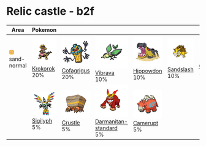 # Relic castle - b2f

| Area                                                                 | Pokemon                                                                                        | &nbsp;                                                                                             | &nbsp;                                                                                                              | &nbsp;                                                                                           | &nbsp;                                                                                           | &nbsp;                                                                                       |
| -------------------------------------------------------------------- | ---------------------------------------------------------------------------------------------- | -------------------------------------------------------------------------------------------------- | ------------------------------------------------------------------------------------------------------------------- | ------------------------------------------------------------------------------------------------ | ------------------------------------------------------------------------------------------------ | -------------------------------------------------------------------------------------------- |
| ![sand-normal](../../img/items/sand-normal.png)<br/>sand-normal<br/> | ![krokorok](../../img/pokemon/552.png) <br/>[Krokorok](/blaze-black-wiki/pokemon/552) <br/>20% | ![cofagrigus](../../img/pokemon/563.png) <br/>[Cofagrigus](/blaze-black-wiki/pokemon/563) <br/>20% | ![vibrava](../../img/pokemon/329.png) <br/>[Vibrava](/blaze-black-wiki/pokemon/329) <br/>10%                        | ![hippowdon](../../img/pokemon/450.png) <br/>[Hippowdon](/blaze-black-wiki/pokemon/450) <br/>10% | ![sandslash](../../img/pokemon/028.png) <br/>[Sandslash](/blaze-black-wiki/pokemon/028) <br/>10% | ![claydol](../../img/pokemon/344.png) <br/>[Claydol](/blaze-black-wiki/pokemon/344) <br/>10% |
|                                                                      | ![sigilyph](../../img/pokemon/561.png) <br/>[Sigilyph](/blaze-black-wiki/pokemon/561) <br/>5%  | ![crustle](../../img/pokemon/558.png) <br/>[Crustle](/blaze-black-wiki/pokemon/558) <br/>5%        | ![darmanitan-standard](../../img/pokemon/555.png) <br/>[Darmanitan-standard](/blaze-black-wiki/pokemon/555) <br/>5% | ![camerupt](../../img/pokemon/323.png) <br/>[Camerupt](/blaze-black-wiki/pokemon/323) <br/>5%    |